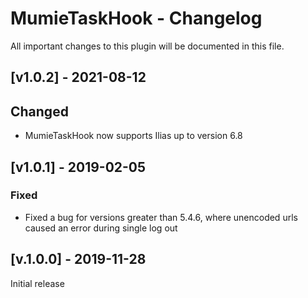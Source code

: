 # MumieTaskHook - Changelog

All important changes to this plugin will be documented in this file.
## [v1.0.2] - 2021-08-12
## Changed
- MumieTaskHook now supports Ilias up to version 6.8

## [v1.0.1] - 2019-02-05

### Fixed
- Fixed a bug for versions greater than 5.4.6, where unencoded urls caused an error during single log out

## [v.1.0.0] - 2019-11-28
Initial release
